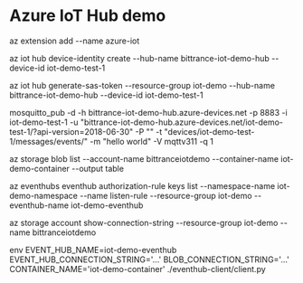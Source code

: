 # Azure IoT Hub demo

az extension add --name azure-iot

az iot hub device-identity create --hub-name bittrance-iot-demo-hub --device-id iot-demo-test-1

az iot hub generate-sas-token --resource-group iot-demo --hub-name bittrance-iot-demo-hub --device-id iot-demo-test-1

mosquitto_pub -d -h bittrance-iot-demo-hub.azure-devices.net -p 8883 -i iot-demo-test-1 -u "bittrance-iot-demo-hub.azure-devices.net/iot-demo-test-1/?api-version=2018-06-30" -P "<sas-token>" -t "devices/iot-demo-test-1/messages/events/" -m "hello world" -V mqttv311  -q 1

az storage blob list --account-name bittranceiotdemo --container-name iot-demo-container --output table


az eventhubs eventhub authorization-rule keys list --namespace-name iot-demo-namespace --name listen-rule --resource-group iot-demo --eventhub-name iot-demo-eventhub

az storage account show-connection-string --resource-group iot-demo --name bittranceiotdemo

env EVENT_HUB_NAME=iot-demo-eventhub EVENT_HUB_CONNECTION_STRING='...' BLOB_CONNECTION_STRING='...' CONTAINER_NAME='iot-demo-container' ./eventhub-client/client.py
